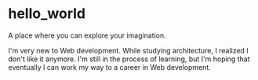 # hello_world
A place where you can explore your imagination.


I'm very new to Web development. While studying architecture, I realized I don't like it anymore. I'm still in the process of learning, but I'm hoping that eventually I can work my way to a career in Web development.
